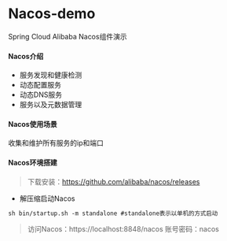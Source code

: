 # Nacos-demo

Spring Cloud Alibaba Nacos组件演示

#### Nacos介绍

- 服务发现和健康检测
- 动态配置服务
- 动态DNS服务
- 服务以及元数据管理

#### Nacos使用场景

收集和维护所有服务的ip和端口

#### Nacos环境搭建

> 下载安装：https://github.com/alibaba/nacos/releases

- 解压缩启动Nacos
```xml
sh bin/startup.sh -m standalone #standalone表示以单机的方式启动
```
> 访问Nacos：https://localhost:8848/nacos 账号密码：nacos






